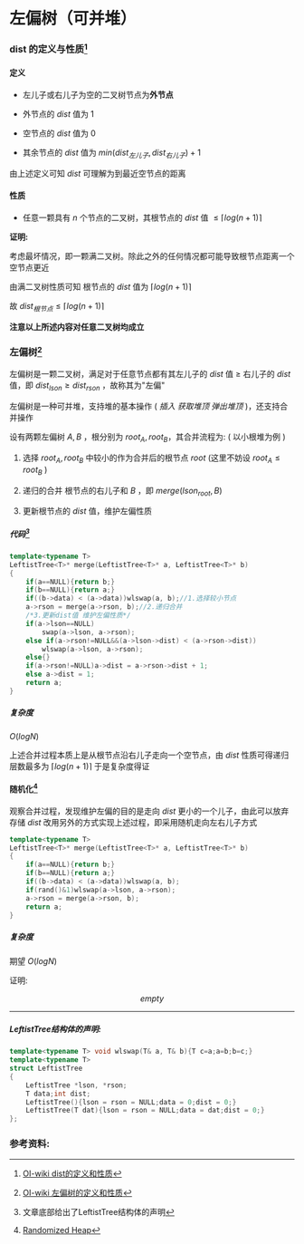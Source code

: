 # 左偏树（可并堆）

### dist 的定义与性质[^1]

#### 定义

- 左儿子或右儿子为空的二叉树节点为**外节点**

- 外节点的 $dist$ 值为 $1$

- 空节点的 $dist$ 值为 $0$

- 其余节点的 $dist$ 值为 $min(dist_{左儿子}, dist_{右儿子}) + 1$

由上述定义可知 $dist$ 可理解为到最近空节点的距离

#### 性质

- 任意一颗具有 $n$ 个节点的二叉树，其根节点的 $dist$ 值 $\leq \lceil log(n+1) \rceil$

**证明:**

考虑最坏情况，即一颗满二叉树。除此之外的任何情况都可能导致根节点距离一个空节点更近

由满二叉树性质可知 根节点的 $dist$ 值为 $\lceil log(n+1) \rceil$

故 $dist_{根节点}\leq\lceil log(n+1) \rceil$

**注意以上所述内容对任意二叉树均成立**



### 左偏树[^2]

左偏树是一颗二叉树，满足对于任意节点都有其左儿子的 $dist$ 值 $\geq$ 右儿子的 $dist$ 值，即 $dist_{lson} \geq dist_{rson}$ ，故称其为"左偏"

左偏树是一种可并堆，支持堆的基本操作 ( *插入 获取堆顶 弹出堆顶*  )，还支持合并操作

设有两颗左偏树 $A, B$ ，根分别为 $root_{A}, root_{B}$，其合并流程为: ( 以小根堆为例 ) 

1. 选择 $root_{A}, root_{B}$ 中较小的作为合并后的根节点 $root$ (这里不妨设 $root_{A} \leq root_{B}$ )

2. 递归的合并 根节点的右儿子和 $B$ ，即 $merge(lson_{root}, B)$

3. 更新根节点的 $dist$ 值，维护左偏性质

##### 代码[^3]

```cpp
template<typename T>
LeftistTree<T>* merge(LeftistTree<T>* a, LeftistTree<T>* b)
{
    if(a==NULL){return b;}
    if(b==NULL){return a;}
    if((b->data) < (a->data))wlswap(a, b);//1.选择较小节点
    a->rson = merge(a->rson, b);//2.递归合并
    /*3.更新dist值 维护左偏性质*/
    if(a->lson==NULL)
        swap(a->lson, a->rson);
    else if(a->rson!=NULL&&(a->lson->dist) < (a->rson->dist))
        wlswap(a->lson, a->rson);
    else{}
    if(a->rson!=NULL)a->dist = a->rson->dist + 1;
    else a->dist = 1;
    return a;
}
```

##### 复杂度

$O(logN)$

上述合并过程本质上是从根节点沿右儿子走向一个空节点，由 $dist$ 性质可得递归层数最多为 $\lceil log(n+1) \rceil$ 于是复杂度得证



#### 随机化[^4]

观察合并过程，发现维护左偏的目的是走向 $dist$ 更小的一个儿子，由此可以放弃存储 $dist$ 改用另外的方式实现上述过程，即采用随机走向左右儿子方式

```cpp
template<typename T>
LeftistTree<T>* merge(LeftistTree<T>* a, LeftistTree<T>* b)
{
    if(a==NULL){return b;}
    if(b==NULL){return a;}
    if((b->data) < (a->data))wlswap(a, b);
    if(rand()&1)wlswap(a->lson, a->rson);
    a->rson = merge(a->rson, b);
    return a;
}
```

##### 复杂度

期望 $O(logN)$

证明:

$$
empty
$$

---

  

  

  

##### LeftistTree结构体的声明:

```cpp
template<typename T> void wlswap(T& a, T& b){T c=a;a=b;b=c;}
template<typename T>
struct LeftistTree
{
    LeftistTree *lson, *rson;
    T data;int dist;
    LeftistTree(){lson = rson = NULL;data = 0;dist = 0;}
    LeftistTree(T dat){lson = rson = NULL;data = dat;dist = 0;}
};
```

### 参考资料:
[^1]:[OI-wiki dist的定义和性质](https://oi-wiki.org/ds/leftist-tree/#dist-%E7%9A%84%E5%AE%9A%E4%B9%89%E5%92%8C%E6%80%A7%E8%B4%A8)
[^2]: [OI-wiki 左偏树的定义和性质](https://oi-wiki.org/ds/leftist-tree/#%E5%B7%A6%E5%81%8F%E6%A0%91%E7%9A%84%E5%AE%9A%E4%B9%89%E5%92%8C%E6%80%A7%E8%B4%A8)
[^3]:文章底部给出了LeftistTree结构体的声明
[^4]:[Randomized Heap](https://cp-algorithms.com/data_structures/randomized_heap.html)

